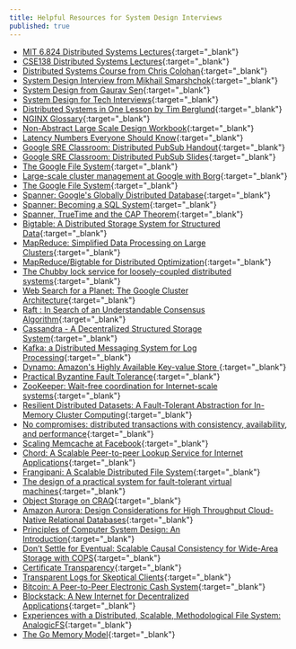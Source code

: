 ```yaml
---
title: Helpful Resources for System Design Interviews
published: true
---
```


* [MIT 6.824 Distributed Systems Lectures](https://www.youtube.com/playlist?list=PLrw6a1wE39_tb2fErI4-WkMbsvGQk9_UB){:target="_blank"}
* [CSE138 Distributed Systems Lectures](https://www.youtube.com/playlist?list=PLNPUF5QyWU8O0Wd8QDh9KaM1ggsxspJ31){:target="_blank"}
* [Distributed Systems Course from Chris Colohan](https://www.youtube.com/playlist?list=PLOE1GTZ5ouRPbpTnrZ3Wqjamfwn_Q5Y9A){:target="_blank"}
* [System Design Interview from Mikhail Smarshchok](https://www.youtube.com/channel/UC9vLsnF6QPYuH51njmIooCQ){:target="_blank"}
* [System Design from Gaurav Sen](https://www.youtube.com/playlist?list=PLMCXHnjXnTnvo6alSjVkgxV-VH6EPyvoX){:target="_blank"}
* [System Design for Tech Interviews](https://www.hiredintech.com/courses/system-design){:target="_blank"}
* [Distributed Systems in One Lesson by Tim Berglund](https://youtu.be/Y6Ev8GIlbxc){:target="_blank"}
* [NGINX Glossary](https://www.nginx.com/resources/glossary/){:target="_blank"}
* [Non-Abstract Large Scale Design Workbook](https://static.googleusercontent.com/media/landing.google.com/en//sre/static/pdf/nalsd-workbook-a4.pdf){:target="_blank"}
* [Latency Numbers Everyone Should Know](https://static.googleusercontent.com/media/landing.google.com/en//sre/static/pdf/rule-of-thumb-latency-numbers-a4.pdf){:target="_blank"}
* [Google SRE Classroom: Distributed PubSub Handout](https://static.googleusercontent.com/media/landing.google.com/en//sre/static/pdf/nalsd-pubsub-handout-a4.pdf){:target="_blank"}
* [Google SRE Classroom: Distributed PubSub Slides](https://static.googleusercontent.com/media/landing.google.com/en//sre/static/pdf/nalsd-pubsub-slides.pdf){:target="_blank"}
* [The Google File System](https://research.google/pubs/pub51/){:target="_blank"}
* [Large-scale cluster management at Google with Borg](https://research.google/pubs/pub43438/){:target="_blank"}
* [The Google File System](https://research.google/pubs/pub51/){:target="_blank"}
* [Spanner: Google's Globally Distributed Database](https://research.google/pubs/pub44915/){:target="_blank"}
* [Spanner: Becoming a SQL System](https://research.google/pubs/pub46103/){:target="_blank"}
* [Spanner, TrueTime and the CAP Theorem](https://research.google/pubs/pub45855/){:target="_blank"}
* [Bigtable: A Distributed Storage System for Structured Data](https://research.google/pubs/pub27898/){:target="_blank"}
* [MapReduce: Simplified Data Processing on Large Clusters](https://research.google/pubs/pub62/){:target="_blank"}
* [MapReduce/Bigtable for Distributed Optimization](https://research.google/pubs/pub36948/){:target="_blank"}
* [The Chubby lock service for loosely-coupled distributed systems](https://research.google/pubs/pub27897/){:target="_blank"}
* [Web Search for a Planet: The Google Cluster Architecture](https://research.google/pubs/pub49/){:target="_blank"}
* [Raft : In Search of an Understandable Consensus Algorithm](https://web.stanford.edu/~ouster/cgi-bin/papers/raft-atc14){:target="_blank"}
* [Cassandra - A Decentralized Structured Storage System](https://research.cs.cornell.edu/ladis2009/papers/lakshman-ladis2009.pdf){:target="_blank"}
* [Kafka: a Distributed Messaging System for Log Processing](https://cs.uwaterloo.ca/~ssalihog/courses/papers/netdb11-final12.pdf){:target="_blank"}
* [Dynamo: Amazon's Highly Available Key-value Store ](https://www.allthingsdistributed.com/files/amazon-dynamo-sosp2007.pdf){:target="_blank"}
* [Practical Byzantine Fault Tolerance](http://pmg.csail.mit.edu/papers/osdi99.pdf){:target="_blank"}
* [ZooKeeper: Wait-free coordination for Internet-scale systems](https://www.usenix.org/legacy/events/atc10/tech/full_papers/Hunt.pdf){:target="_blank"}
* [Resilient Distributed Datasets: A Fault-Tolerant Abstraction for In-Memory Cluster Computing](https://www.usenix.org/system/files/conference/nsdi12/nsdi12-final138.pdf){:target="_blank"}
* [No compromises: distributed transactions with consistency, availability, and performance](https://dl.acm.org/doi/pdf/10.1145/2815400.2815425){:target="_blank"}
* [Scaling Memcache at Facebook](https://research.fb.com/wp-content/uploads/2016/11/scaling-memcache-at-facebook.pdf){:target="_blank"}
* [Chord: A Scalable Peer-to-peer Lookup Service for Internet Applications](https://pdos.csail.mit.edu/papers/chord:sigcomm01/chord_sigcomm.pdf){:target="_blank"}
* [Frangipani: A Scalable Distributed File System](https://pdos.csail.mit.edu/6.824/papers/thekkath-frangipani.pdf){:target="_blank"}
* [The design of a practical system for fault-tolerant virtual machines](https://pdos.csail.mit.edu/6.824/papers/vm-ft.pdf){:target="_blank"}
* [Object Storage on CRAQ](https://pdos.csail.mit.edu/6.824/papers/craq.pdf){:target="_blank"}
* [Amazon Aurora: Design Considerations for High Throughput Cloud-Native Relational Databases](https://pdos.csail.mit.edu/6.824/papers/aurora.pdf){:target="_blank"}
* [Principles of Computer System Design: An Introduction](https://ocw.mit.edu/resources/res-6-004-principles-of-computer-system-design-an-introduction-spring-2009/){:target="_blank"}
* [Don’t Settle for Eventual: Scalable Causal Consistency for Wide-Area Storage with COPS](https://pdos.csail.mit.edu/6.824/papers/cops.pdf){:target="_blank"}
* [Certificate Transparency](https://www.certificate-transparency.org/){:target="_blank"}
* [Transparent Logs for Skeptical Clients](https://research.swtch.com/tlog){:target="_blank"}
* [Bitcoin: A Peer-to-Peer Electronic Cash System](https://pdos.csail.mit.edu/6.824/papers/bitcoin.pdf){:target="_blank"}
* [Blockstack: A New Internet for Decentralized Applications](https://pdos.csail.mit.edu/6.824/papers/blockstack-2017.pdf){:target="_blank"}
* [Experiences with a Distributed, Scalable, Methodological File System: AnalogicFS](https://pdos.csail.mit.edu/6.824/papers/katabi-analogicfs.pdf){:target="_blank"}
* [The Go Memory Model](https://golang.org/ref/mem){:target="_blank"}
